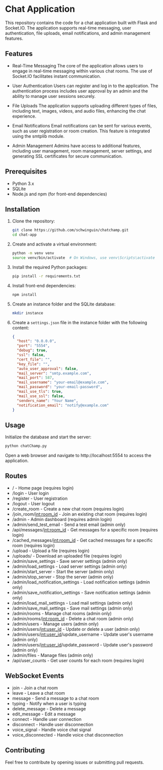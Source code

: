 # Chat Application

This repository contains the code for a chat application built with Flask and Socket.IO. The application supports real-time messaging, user authentication, file uploads, email notifications, and admin management features.

## Features

- Real-Time Messaging
The core of the application allows users to engage in real-time messaging within various chat rooms. The use of Socket.IO facilitates instant communication.

- User Authentication
Users can register and log in to the application. The authentication process includes user approval by an admin and the ability to manage user sessions securely.

- File Uploads
The application supports uploading different types of files, including text, images, videos, and audio files, enhancing the chat experience.

- Email Notifications
Email notifications can be sent for various events, such as user registration or room creation. This feature is integrated using the smtplib module.

- Admin Management
Admins have access to additional features, including user management, room management, server settings, and generating SSL certificates for secure communication.

## Prerequisites

- Python 3.x
- SQLite
- Node.js and npm (for front-end dependencies)

## Installation

1. Clone the repository:
    ```bash
    git clone https://github.com/schwinguin/chatchamp.git
    cd chat-app
    ```

2. Create and activate a virtual environment:
    ```bash
    python -m venv venv
    source venv/bin/activate  # On Windows, use venv\Scripts\activate
    ```

3. Install the required Python packages:
    ```bash
    pip install -r requirements.txt
    ```

4. Install front-end dependencies:
    ```bash
    npm install
    ```

5. Create an instance folder and the SQLite database:
    ```bash
    mkdir instance
    ```

6. Create a `settings.json` file in the instance folder with the following content:
    ```json
    {
      "host": "0.0.0.0",
      "port": "5554",
      "debug": true,
      "ssl": false,
      "cert_file": "",
      "key_file": "",
      "auto_user_approval": false,
      "mail_server": "smtp.example.com",
      "mail_port": 587,
      "mail_username": "your-email@example.com",
      "mail_password": "your-email-password",
      "mail_use_tls": true,
      "mail_use_ssl": false,
      "senders_name": "Your Name",
      "notification_email": "notify@example.com"
    }
    ```

## Usage

Initialize the database and start the server:
```bash
python chatChamp.py

```
Open a web browser and navigate to http://localhost:5554 to access the application.

## Routes
- / - Home page (requires login)
- /login - User login
- /register - User registration
- /logout - User logout
- /create_room - Create a new chat room (requires login)
- /join_room/<int:room_id> - Join an existing chat room (requires login)
- /admin - Admin dashboard (requires admin login)
- /admin/send_test_email - Send a test email (admin only)
- /api/messages/<int:room_id> - Get messages for a specific room (requires login)
- /cached_messages/<int:room_id> - Get cached messages for a specific room (requires login)
- /upload - Upload a file (requires login)
- /uploads/ - Download an uploaded file (requires login)
- /admin/save_settings - Save server settings (admin only)
- /admin/load_settings - Load server settings (admin only)
- /admin/start_server - Start the server (admin only)
- /admin/stop_server - Stop the server (admin only)
- /admin/load_notification_settings - Load notification settings (admin only)
- /admin/save_notification_settings - Save notification settings (admin only)
- /admin/load_mail_settings - Load mail settings (admin only)
- /admin/save_mail_settings - Save mail settings (admin only)
- /admin/rooms - Manage chat rooms (admin only)
- /admin/rooms/<int:room_id> - Delete a chat room (admin only)
- /admin/users - Manage users (admin only)
- /admin/users/<int:user_id> - Update or delete a user (admin only)
- /admin/users/<int:user_id>/update_username - Update user's username (admin only)
- /admin/users/<int:user_id>/update_password - Update user's password (admin only)
- /admin/files - Manage files (admin only)
- /api/user_counts - Get user counts for each room (requires login)

## WebSocket Events
- join - Join a chat room
- leave - Leave a chat room
- message - Send a message to a chat room
- typing - Notify when a user is typing
- delete_message - Delete a message
- edit_message - Edit a message
- connect - Handle user connection
- disconnect - Handle user disconnection
- voice_signal - Handle voice chat signal
- voice_disconnected - Handle voice chat disconnection

## Contributing
Feel free to contribute by opening issues or submitting pull requests.
